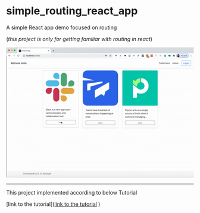 # simple_routing_react_app

A simple React app demo focused on routing

(_this project is only for getting familiar with routing in react_)

![simple routing react app output implemented by Ali Bodaghi](simple_routing_react_app_output.gif)

-------

This project implemented according to below Tutorial

[link to the tutorial]([link to the tutorial](https://codesource.io/getting-started-with-react-router/)
)
